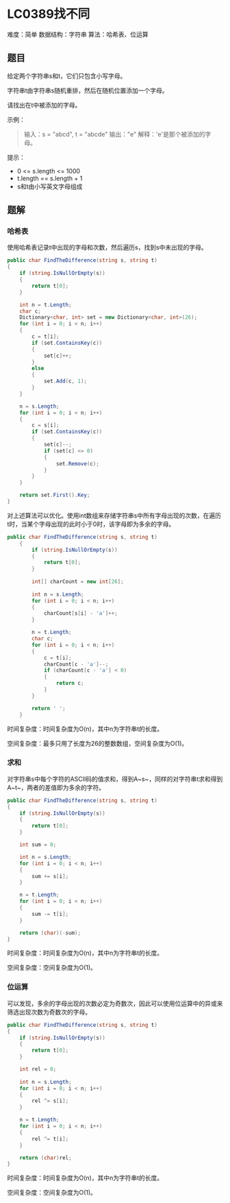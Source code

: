 # LC0389找不同

难度：简单
数据结构：字符串
算法：哈希表、位运算

## 题目

给定两个字符串s和t，它们只包含小写字母。

字符串t由字符串s随机重排，然后在随机位置添加一个字母。

请找出在t中被添加的字母。

示例：

> 输入：s = "abcd", t = "abcde"
> 输出："e"
> 解释：'e'是那个被添加的字母。

提示：

- 0 <= s.length <= 1000
- t.length == s.length + 1
- s和t由小写英文字母组成

## 题解

### 哈希表

使用哈希表记录t中出现的字母和次数，然后遍历s，找到s中未出现的字母。

``` csharp
public char FindTheDifference(string s, string t)
{
    if (string.IsNullOrEmpty(s))
    {
        return t[0];
    }

    int n = t.Length;
    char c;
    Dictionary<char, int> set = new Dictionary<char, int>(26);
    for (int i = 0; i < n; i++)
    {
        c = t[i];
        if (set.ContainsKey(c))
        {
            set[c]++;
        }
        else
        {
            set.Add(c, 1);
        }
    }

    n = s.Length;
    for (int i = 0; i < n; i++)
    {
        c = s[i];
        if (set.ContainsKey(c))
        {
            set[c]--;
            if (set[c] <= 0)
            {
                set.Remove(c);
            }
        }
    }

    return set.First().Key;
}
```

对上述算法可以优化。使用int数组来存储字符串s中所有字母出现的次数，在遍历t时，当某个字母出现的此时小于0时，该字母即为多余的字母。

``` csharp
public char FindTheDifference(string s, string t)
    {
        if (string.IsNullOrEmpty(s))
        {
            return t[0];
        }
        
        int[] charCount = new int[26];
        
        int n = s.Length;
        for (int i = 0; i < n; i++)
        {
            charCount[s[i] - 'a']++;
        }

        n = t.Length;
        char c;
        for (int i = 0; i < n; i++)
        {
            c = t[i];
            charCount[c - 'a']--;
            if (charCount[c - 'a'] < 0)
            {
                return c;
            }
        }

        return ' ';
    }
```

时间复杂度：时间复杂度为O(n)，其中n为字符串t的长度。

空间复杂度：最多只用了长度为26的整数数组，空间复杂度为O(1)。

### 求和

对字符串s中每个字符的ASCII码的值求和，得到A~s~，同样的对字符串t求和得到A~t~，两者的差值即为多余的字符。

``` csharp
public char FindTheDifference(string s, string t)
{
    if (string.IsNullOrEmpty(s))
    {
        return t[0];
    }

    int sum = 0;

    int n = s.Length;
    for (int i = 0; i < n; i++)
    {
        sum += s[i];
    }

    n = t.Length;
    for (int i = 0; i < n; i++)
    {
        sum -= t[i];
    }

    return (char)(-sum);
}
```

时间复杂度：时间复杂度为O(n)，其中n为字符串t的长度。

空间复杂度：空间复杂度为O(1)。

### 位运算

可以发现，多余的字母出现的次数必定为奇数次，因此可以使用位运算中的异或来筛选出现次数为奇数次的字母。

``` csharp
public char FindTheDifference(string s, string t)
{
    if (string.IsNullOrEmpty(s))
    {
        return t[0];
    }

    int rel = 0;
        
    int n = s.Length;
    for (int i = 0; i < n; i++)
    {
        rel ^= s[i];
    }

    n = t.Length;
    for (int i = 0; i < n; i++)
    {
        rel ^= t[i];
    }

    return (char)rel;
}
```

时间复杂度：时间复杂度为O(n)，其中n为字符串t的长度。

空间复杂度：空间复杂度为O(1)。